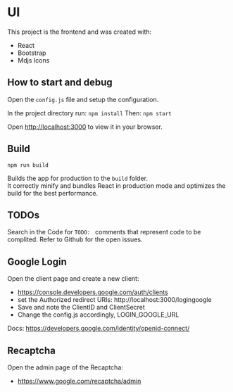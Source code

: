 # UI

This project is the frontend and was created with:
* React
* Bootstrap
* Mdjs Icons

## How to start and debug

Open the `config.js` file and setup the configuration.

In the project directory run:
`npm install`
Then: `npm start`

Open [http://localhost:3000](http://localhost:3000) to view it in your browser.

## Build

`npm run build`

Builds the app for production to the `build` folder.\
It correctly minify and bundles React in production mode and optimizes the build for the best performance.

## TODOs

Search in the Code for `TODO: ` comments that represent code to be complited.
Refer to Github for the open issues.

## Google Login

Open the client page and create a new client:
* https://console.developers.google.com/auth/clients
* set the Authorized redirect URIs: http://localhost:3000/logingoogle
* Save and note the ClientID and ClientSecret
* Change the config.js accordingly, LOGIN_GOOGLE_URL

Docs: https://developers.google.com/identity/openid-connect/

## Recaptcha

Open the admin page of the Recaptcha:
* https://www.google.com/recaptcha/admin
